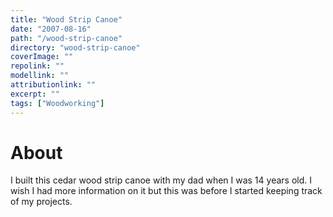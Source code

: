 ```yaml
---
title: "Wood Strip Canoe"
date: "2007-08-16"
path: "/wood-strip-canoe"
directory: "wood-strip-canoe"
coverImage: ""
repolink: ""
modellink: ""
attributionlink: ""
excerpt: ""
tags: ["Woodworking"]
---
```


# About

I built this cedar wood strip canoe with my dad when I was 14 years old. I wish I had more information on it but this was before I started keeping track of my projects.

